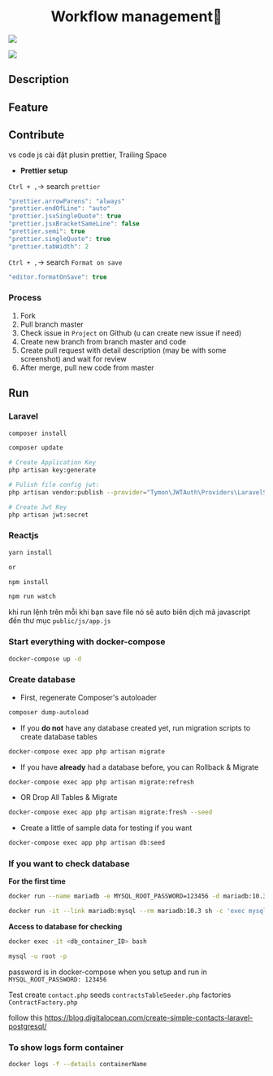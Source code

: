 <h1 align="center">Workflow management👋</h1>
<p>
  <img src="https://img.shields.io/badge/version-1.0.0-blue.svg?cacheSeconds=2592000" />
</p>

![](/image/logo.png)

## Description

## Feature

## Contribute

vs code js cài đặt plusin prettier, Trailing Space

- **Prettier setup**

`Ctrl + ,`-> search `prettier`

```js
"prettier.arrowParens": "always"
"prettier.endOfLine": "auto"
"prettier.jsxSingleQuote": true
"prettier.jsxBracketSameLine": false
"prettier.semi": true
"prettier.singleQuote": true
"prettier.tabWidth": 2
```

`Ctrl + ,`-> search `Format on save`

```js
"editor.formatOnSave": true
```

### Process

1. Fork
2. Pull branch master
3. Check issue in `Project` on Github (u can create new issue if need)
4. Create new branch from branch master and code
5. Create pull request with detail description (may be with some screenshot) and wait for review
6. After merge, pull new code from master

## Run

### Laravel

```sh
composer install

composer update

# Create Application Key
php artisan key:generate

# Pulish file config jwt:
php artisan vendor:publish --provider="Tymon\JWTAuth\Providers\LaravelServiceProvider"

# Create Jwt Key
php artisan jwt:secret
```

### Reactjs

```sh
yarn install

or

npm install
```

```sh
npm run watch

```

khi run lệnh trên mỗi khi bạn save file nó sẽ auto biên dịch mã javascript đến thư mục `public/js/app.js`

### Start everything with docker-compose

```sh
docker-compose up -d
```

### Create database

- First, regenerate Composer's autoloader

```sh
composer dump-autoload
```

- If you **do not** have any database created yet, run migration scripts to create database tables

```bash
docker-compose exec app php artisan migrate
```

- If you have **already** had a database before, you can Rollback & Migrate

```bash
docker-compose exec app php artisan migrate:refresh
```

- OR Drop All Tables & Migrate

```bash
docker-compose exec app php artisan migrate:fresh --seed
```

- Create a little of sample data for testing if you want

```bash
docker-compose exec app php artisan db:seed
```

### If you want to check database

**For the first time**

```sh
docker run --name mariadb -e MYSQL_ROOT_PASSWORD=123456 -d mariadb:10.3
```

```sh
docker run -it --link mariadb:mysql --rm mariadb:10.3 sh -c 'exec mysql -h"$MYSQL_PORT_3306_TCP_ADDR" -P"$MYSQL_PORT_3306_TCP_PORT" -uroot -p"$MYSQL_ENV_MYSQL_ROOT_PASSWORD"'
```

**Access to database for checking**

```sh
docker exec -it <db_container_ID> bash

mysql -u root -p
```

password is in docker-compose when you setup and run
in `MYSQL_ROOT_PASSWORD: 123456`

Test
create `contact.php` seeds `contractsTableSeeder.php` factories `ContractFactory.php`

follow this
<https://blog.digitalocean.com/create-simple-contacts-laravel-postgresql/>

### To show logs form container

```sh
docker logs -f --details containerName
```
